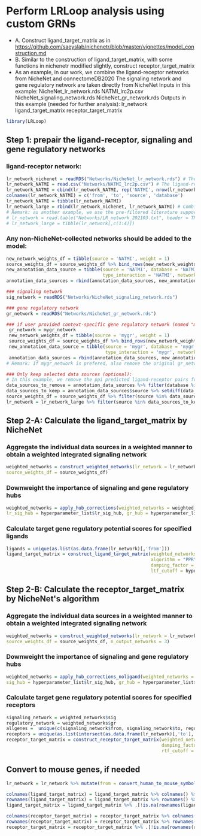 # Perform LRLoop analysis using custom GRNs
 
  - A. Construct ligand_target_matrix as in https://github.com/saeyslab/nichenetr/blob/master/vignettes/model_construction.md
  - B. Similar to the construction of ligand_target_matrix, with some functions in nichenetr modified slightly, construct receptor_target_matrix
  - As an example, in our work, we combine the ligand-receptor networks from NicheNet and connectomeDB2020
  The signaling network and gene regulatory network are taken directly from NicheNet
  Inputs in this example: 
  NicheNet_lr_network.rds
  NATMI_lrc2p.csv
  NicheNet_signaling_network.rds
  NicheNet_gr_network.rds
  Outputs in this example (needed for further analysis):
  lr_network
  ligand_target_matrix
  receptor_target_matrix

``` r
library(LRLoop)
```

## Step 1: prepair the ligand-receptor, signaling and gene regulatory networks

### ligand-receptor network:

``` r
lr_network_nichenet = readRDS("Networks/NicheNet_lr_network.rds") # The ligand-receptor network collected in NicheNet
lr_network_NATMI = read.csv("Networks/NATMI_lrc2p.csv") # The ligand-receptor network collected in connectomeDB2020 for NATMI (Network Analysis Toolkit for the Multicellular Interactions)
lr_network_NATMI = cbind(lr_network_NATMI, rep('NATMI', nrow(lr_network_NATMI)), rep('NATMI', nrow(lr_network_NATMI)))
colnames(lr_network_NATMI) = c('from', 'to', 'source', 'database')
lr_network_NATMI = tibble(lr_network_NATMI)
lr_network_large = rbind(lr_network_nichenet, lr_network_NATMI) # Combine the ligand-receptor networks of interest
# Remark: as another example, we use the pre-filtered literature supported lr_network with the ligands and recepros filtered by the annotations in NATMI and CelltalkDB:
# lr_network = read.table("Networks/LR_network_202103.txt", header = TRUE)
# lr_network_large = tibble(lr_network[,c(1:4)])
``` 

### Any non-NicheNet-collected networks should be added to the model:

``` r
new_network_weights_df = tibble(source = 'NATMI', weight = 1)
source_weights_df = source_weights_df %>% bind_rows(new_network_weights_df)
new_annotation_data_source = tibble(source = 'NATMI', database = 'NATMI', type_db = 'NATMI', 
                                    type_interaction = 'NATMI', network = 'ligand_receptor')
annotation_data_sources = rbind(annotation_data_sources, new_annotation_data_source)

### signaling network 
sig_network = readRDS("Networks/NicheNet_signaling_network.rds")

### gene regulatory network 
gr_network = readRDS("Networks/NicheNet_gr_network.rds")

### if user provided context-specific gene regulatory network (named "mygr_network") with source and database "mygr" is preferred, then after "mygr_network" is loaded and processed (optional):
 gr_network = mygr_network
 new_network_weights_df = tibble(source = 'mygr', weight = 1)
 source_weights_df = source_weights_df %>% bind_rows(new_network_weights_df)
 new_annotation_data_source = tibble(source = 'mygr', database = 'mygr', type_db = 'mygr', 
                                     type_interaction = 'mygr', network = 'gene_regulatory')
 annotation_data_sources = rbind(annotation_data_sources, new_annotation_data_source)
# Remark: If mygr_network is prefered, also remove the original gr_network's data sources from source_weights_df in the next step

### Only keep selected data sources (optional): 
# In this example, we remove the ppi predicted ligand-receptor pairs from the ligand-receptor network
data_sources_to_remove = annotation_data_sources %>% filter(database %in% c("ppi_prediction","ppi_prediction_go")) %>% pull(source)
data_sources_to_keep = annotation_data_sources$source %>% setdiff(data_sources_to_remove) 
source_weights_df = source_weights_df %>% filter(source %in% data_sources_to_keep)
lr_network = lr_network_large %>% filter(source %in% data_sources_to_keep) 
``` 

## Step 2-A: Calculate the ligand_target_matrix by NicheNet

### Aggregate the individual data sources in a weighted manner to obtain a weighted integrated signaling network

``` r
weighted_networks = construct_weighted_networks(lr_network = lr_network, sig_network = sig_network, gr_network = gr_network, 
source_weights_df = source_weights_df)
``` 

### Downweight the importance of signaling and gene regulatory hubs 

``` r
weighted_networks = apply_hub_corrections(weighted_networks = weighted_networks, 
lr_sig_hub = hyperparameter_list$lr_sig_hub, gr_hub = hyperparameter_list$gr_hub)
```


### Calculate target gene regulatory potential scores for specified ligands

``` r
ligands = unique(as.list(as.data.frame(lr_network)[,'from']))
ligand_target_matrix = construct_ligand_target_matrix(weighted_networks = weighted_networks, ligands = ligands, 
                                                      algorithm = "PPR", 
                                                      damping_factor = hyperparameter_list$damping_factor, 
                                                      ltf_cutoff = hyperparameter_list$ltf_cutoff)
```



## Step 2-B: Calculate the receptor_target_matrix by NicheNet's algorithm


### Aggregate the individual data sources in a weighted manner to obtain a weighted integrated signaling network
``` r
weighted_networks = construct_weighted_networks(lr_network = lr_network, sig_network = sig_network, gr_network = gr_network, 
source_weights_df = source_weights_df, n_output_networks = 3)
```
### Downweight the importance of signaling and gene regulatory hubs
``` r
weighted_networks = apply_hub_corrections_noligand(weighted_networks = weighted_networks, 
sig_hub = hyperparameter_list$lr_sig_hub, gr_hub = hyperparameter_list$gr_hub)
```

### Calculate target gene regulatory potential scores for specified receptors
``` r
signaling_network = weighted_networks$sig
regulatory_network = weighted_networks$gr
allgenes =  unique(c(signaling_network$from, signaling_network$to, regulatory_network$from, regulatory_network$to))
receptors = unique(as.list(intersect(as.data.frame(lr_network)[,'to'], allgenes)))
receptor_target_matrix = construct_receptor_target_matrix(weighted_networks = weighted_networks, receptors = receptors, 
                                                          damping_factor = hyperparameter_list$damping_factor, 
                                                          rtf_cutoff = hyperparameter_list$ltf_cutoff)
``` 

## Convert to mouse genes, if needed

``` r
lr_network = lr_network %>% mutate(from = convert_human_to_mouse_symbols(from), to = convert_human_to_mouse_symbols(to)) %>% drop_na()

colnames(ligand_target_matrix) = ligand_target_matrix %>% colnames() %>% convert_human_to_mouse_symbols()
rownames(ligand_target_matrix) = ligand_target_matrix %>% rownames() %>% convert_human_to_mouse_symbols()
ligand_target_matrix = ligand_target_matrix %>% .[!is.na(rownames(ligand_target_matrix)), !is.na(colnames(ligand_target_matrix))]

colnames(receptor_target_matrix) = receptor_target_matrix %>% colnames() %>% convert_human_to_mouse_symbols()
rownames(receptor_target_matrix) = receptor_target_matrix %>% rownames() %>% convert_human_to_mouse_symbols()
receptor_target_matrix = receptor_target_matrix %>% .[!is.na(rownames(receptor_target_matrix)), !is.na(colnames(receptor_target_matrix))]
``` 
